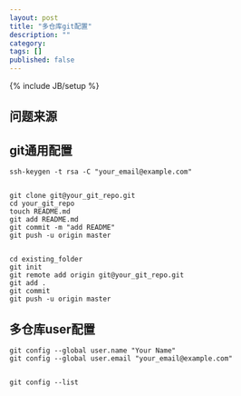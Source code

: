 ```yaml
---
layout: post
title: "多仓库git配置"
description: ""
category: 
tags: []
published: false
---
```

{% include JB/setup %}

问题来源
--------


git通用配置
-----------

	ssh-keygen -t rsa -C "your_email@example.com"


	git clone git@your_git_repo.git
	cd your_git_repo
	touch README.md
	git add README.md
	git commit -m "add README"
	git push -u origin master


	cd existing_folder
	git init
	git remote add origin git@your_git_repo.git
	git add .
	git commit
	git push -u origin master


多仓库user配置
-------------

	git config --global user.name "Your Name"
	git config --global user.email "your_email@example.com"


	git config --list
	
